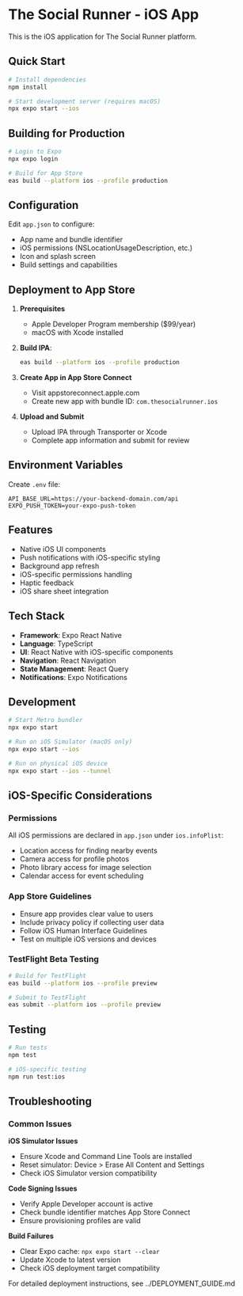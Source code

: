 # The Social Runner - iOS App

This is the iOS application for The Social Runner platform.

## Quick Start

```bash
# Install dependencies
npm install

# Start development server (requires macOS)
npx expo start --ios
```

## Building for Production

```bash
# Login to Expo
npx expo login

# Build for App Store
eas build --platform ios --profile production
```

## Configuration

Edit `app.json` to configure:
- App name and bundle identifier  
- iOS permissions (NSLocationUsageDescription, etc.)
- Icon and splash screen
- Build settings and capabilities

## Deployment to App Store

1. **Prerequisites**
   - Apple Developer Program membership ($99/year)
   - macOS with Xcode installed

2. **Build IPA**:
   ```bash
   eas build --platform ios --profile production
   ```

3. **Create App in App Store Connect**
   - Visit appstoreconnect.apple.com
   - Create new app with bundle ID: `com.thesocialrunner.ios`

4. **Upload and Submit**
   - Upload IPA through Transporter or Xcode
   - Complete app information and submit for review

## Environment Variables

Create `.env` file:
```env
API_BASE_URL=https://your-backend-domain.com/api
EXPO_PUSH_TOKEN=your-expo-push-token
```

## Features

- Native iOS UI components
- Push notifications with iOS-specific styling
- Background app refresh
- iOS-specific permissions handling
- Haptic feedback
- iOS share sheet integration

## Tech Stack

- **Framework**: Expo React Native
- **Language**: TypeScript
- **UI**: React Native with iOS-specific components
- **Navigation**: React Navigation
- **State Management**: React Query
- **Notifications**: Expo Notifications

## Development

```bash
# Start Metro bundler
npx expo start

# Run on iOS Simulator (macOS only)
npx expo start --ios

# Run on physical iOS device
npx expo start --ios --tunnel
```

## iOS-Specific Considerations

### Permissions
All iOS permissions are declared in `app.json` under `ios.infoPlist`:
- Location access for finding nearby events
- Camera access for profile photos
- Photo library access for image selection
- Calendar access for event scheduling

### App Store Guidelines
- Ensure app provides clear value to users
- Include privacy policy if collecting user data
- Follow iOS Human Interface Guidelines
- Test on multiple iOS versions and devices

### TestFlight Beta Testing

```bash
# Build for TestFlight
eas build --platform ios --profile preview

# Submit to TestFlight
eas submit --platform ios --profile preview
```

## Testing

```bash
# Run tests
npm test

# iOS-specific testing
npm run test:ios
```

## Troubleshooting

### Common Issues

**iOS Simulator Issues**
- Ensure Xcode and Command Line Tools are installed
- Reset simulator: Device > Erase All Content and Settings
- Check iOS Simulator version compatibility

**Code Signing Issues**
- Verify Apple Developer account is active
- Check bundle identifier matches App Store Connect
- Ensure provisioning profiles are valid

**Build Failures**
- Clear Expo cache: `npx expo start --clear`
- Update Xcode to latest version
- Check iOS deployment target compatibility

For detailed deployment instructions, see ../DEPLOYMENT_GUIDE.md